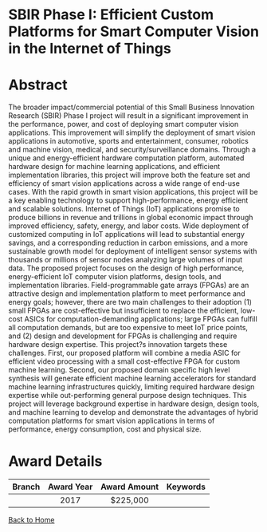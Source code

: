 
SBIR Phase I: Efficient Custom Platforms for Smart Computer Vision in the Internet of Things
============================================================================================

# Abstract


The broader impact/commercial potential of this Small Business Innovation Research (SBIR) Phase I project will result in a significant improvement in the performance, power, and cost of deploying smart computer vision applications. This improvement will simplify the deployment of smart vision applications in automotive, sports and entertainment, consumer, robotics and machine vision, medical, and security/surveillance domains. Through a unique and energy-efficient hardware computation platform, automated hardware design for machine learning applications, and efficient implementation libraries, this project will improve both the feature set and efficiency of smart vision applications across a wide range of end-use cases. With the rapid growth in smart vision applications, this project will be a key enabling technology to support high-performance, energy efficient and scalable solutions. Internet of Things (IoT) applications promise to produce billions in revenue and trillions in global economic impact through improved efficiency, safety, energy, and labor costs. Wide deployment of customized computing in IoT applications will lead to substantial energy savings, and a corresponding reduction in carbon emissions, and a more sustainable growth model for deployment of intelligent sensor systems with thousands or millions of sensor nodes analyzing large volumes of input data. The proposed project focuses on the design of high performance, energy-efficient IoT computer vision platforms, design tools, and implementation libraries. Field-programmable gate arrays (FPGAs) are an attractive design and implementation platform to meet performance and energy goals; however, there are two main challenges to their adoption (1) small FPGAs are cost-effective but insufficient to replace the efficient, low-cost ASICs for computation-demanding applications; large FPGAs can fulfill all computation demands, but are too expensive to meet IoT price points, and (2) design and development for FPGAs is challenging and require hardware design expertise. This project?s innovation targets these challenges. First, our proposed platform will combine a media ASIC for efficient video processing with a small cost-effective FPGA for custom machine learning. Second, our proposed domain specific high level synthesis will generate efficient machine learning accelerators for standard machine learning infrastructures quickly, limiting required hardware design expertise while out-performing general purpose design techniques. This project will leverage background expertise in hardware design, design tools, and machine learning to develop and demonstrate the advantages of hybrid computation platforms for smart vision applications in terms of performance, energy consumption, cost and physical size.  

# Award Details

|Branch|Award Year|Award Amount|Keywords|
| :---: | :---: | :---: | :---: |
||2017|$225,000||
  
  


[Back to Home](https://github.com/chrischow/dod_sbir_awards#275)